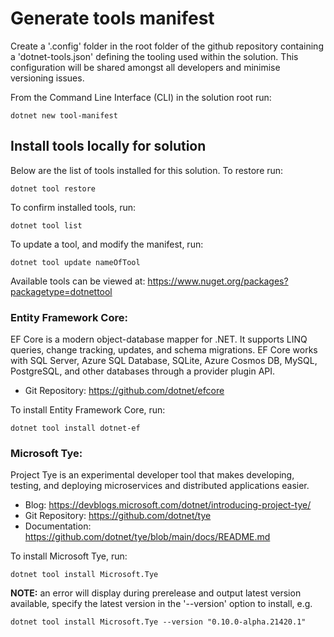# Generate tools manifest 

Create a '.config' folder in the root folder of the github repository containing a 'dotnet-tools.json' defining the tooling used within the solution. This configuration will be shared amongst all developers and minimise versioning issues.

From the Command Line Interface (CLI) in the solution root run:

`dotnet new tool-manifest`

## Install tools locally for solution
Below are the list of tools installed for this solution. To restore run:

`dotnet tool restore`

To confirm installed tools, run:

`dotnet tool list`

To update a tool, and modify the manifest, run:

`dotnet tool update nameOfTool`

Available tools can be viewed at: https://www.nuget.org/packages?packagetype=dotnettool

### Entity Framework Core:
EF Core is a modern object-database mapper for .NET. It supports LINQ queries, change tracking, updates, and schema migrations. EF Core works with SQL Server, Azure SQL Database, SQLite, Azure Cosmos DB, MySQL, PostgreSQL, and other databases through a provider plugin API.

- Git Repository: https://github.com/dotnet/efcore

To install Entity Framework Core, run:

`dotnet tool install dotnet-ef`

### Microsoft Tye:
Project Tye is an experimental developer tool that makes developing, testing, and deploying microservices and distributed applications easier.
- Blog: https://devblogs.microsoft.com/dotnet/introducing-project-tye/
- Git Repository: https://github.com/dotnet/tye
- Documentation: https://github.com/dotnet/tye/blob/main/docs/README.md

To install Microsoft Tye, run:

`dotnet tool install Microsoft.Tye`

**NOTE:** an error will display during prerelease and output latest version available, specify the latest version in the '--version' option to install, e.g.

`dotnet tool install Microsoft.Tye --version "0.10.0-alpha.21420.1"`
